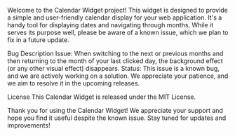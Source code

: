 Welcome to the Calendar Widget project! This widget is designed to provide a simple and user-friendly calendar display for your web application. It's a handy tool for displaying dates and navigating through months. While it serves its purpose well, please be aware of a known issue, which we plan to fix in a future update.


Bug Description
Issue: When switching to the next or previous months and then returning to the month of your last clicked day, the background effect (or any other visual effect) disappears.
Status: This issue is a known bug, and we are actively working on a solution. We appreciate your patience, and we aim to resolve it in the upcoming releases.


License
This Calendar Widget is released under the MIT License.


Thank you for using the Calendar Widget! We appreciate your support and hope you find it useful despite the known issue. Stay tuned for updates and improvements!
